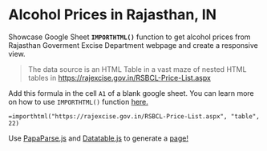# Alcohol Prices in Rajasthan, IN

Showcase Google Sheet **`IMPORTHTML()`** function to get alcohol prices from Rajasthan Goverment Excise Department webpage and create a responsive view.

> The data source is an HTML Table in a vast maze of nested HTML tables in https://rajexcise.gov.in/RSBCL-Price-List.aspx

Add this formula in the cell `A1` of a blank google sheet. You can learn more on how to use `IMPORTHTML()` function [here.](https://blog.coupler.io/importhtml-function-google-sheets/) 

`=importhtml("https://rajexcise.gov.in/RSBCL-Price-List.aspx", "table", 22)`

Use [PapaParse.js](https://www.papaparse.com/) and [Datatable.js](https://datatables.net) to generate a [page!](https://ram-arrowebs.github.io/rajalcoholprices/)

